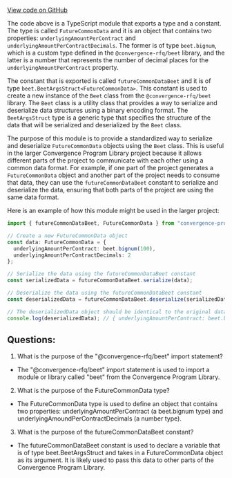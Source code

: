[View code on GitHub](https://github.com/convergence-rfq/convergence-program-library/risk-engine/js/generated/types/FutureCommonData.d.ts)

The code above is a TypeScript module that exports a type and a constant. The type is called `FutureCommonData` and it is an object that contains two properties: `underlyingAmountPerContract` and `underlyingAmountPerContractDecimals`. The former is of type `beet.bignum`, which is a custom type defined in the `@convergence-rfq/beet` library, and the latter is a number that represents the number of decimal places for the `underlyingAmountPerContract` property.

The constant that is exported is called `futureCommonDataBeet` and it is of type `beet.BeetArgsStruct<FutureCommonData>`. This constant is used to create a new instance of the `Beet` class from the `@convergence-rfq/beet` library. The `Beet` class is a utility class that provides a way to serialize and deserialize data structures using a binary encoding format. The `BeetArgsStruct` type is a generic type that specifies the structure of the data that will be serialized and deserialized by the `Beet` class.

The purpose of this module is to provide a standardized way to serialize and deserialize `FutureCommonData` objects using the `Beet` class. This is useful in the larger Convergence Program Library project because it allows different parts of the project to communicate with each other using a common data format. For example, if one part of the project generates a `FutureCommonData` object and another part of the project needs to consume that data, they can use the `futureCommonDataBeet` constant to serialize and deserialize the data, ensuring that both parts of the project are using the same data format.

Here is an example of how this module might be used in the larger project:

```typescript
import { futureCommonDataBeet, FutureCommonData } from "convergence-program-library";

// Create a new FutureCommonData object
const data: FutureCommonData = {
  underlyingAmountPerContract: beet.bignum(100),
  underlyingAmountPerContractDecimals: 2
};

// Serialize the data using the futureCommonDataBeet constant
const serializedData = futureCommonDataBeet.serialize(data);

// Deserialize the data using the futureCommonDataBeet constant
const deserializedData = futureCommonDataBeet.deserialize(serializedData);

// The deserializedData object should be identical to the original data object
console.log(deserializedData); // { underlyingAmountPerContract: beet.bignum(100), underlyingAmountPerContractDecimals: 2 }
```
## Questions: 
 1. What is the purpose of the "@convergence-rfq/beet" import statement?
- The "@convergence-rfq/beet" import statement is used to import a module or library called "beet" from the Convergence Program Library.

2. What is the purpose of the FutureCommonData type?
- The FutureCommonData type is used to define an object that contains two properties: underlyingAmountPerContract (a beet.bignum type) and underlyingAmoundPerContractDecimals (a number type).

3. What is the purpose of the futureCommonDataBeet constant?
- The futureCommonDataBeet constant is used to declare a variable that is of type beet.BeetArgsStruct and takes in a FutureCommonData object as its argument. It is likely used to pass this data to other parts of the Convergence Program Library.